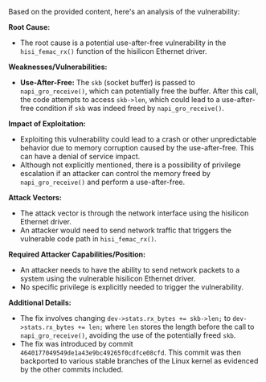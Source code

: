 Based on the provided content, here's an analysis of the vulnerability:

**Root Cause:**
- The root cause is a potential use-after-free vulnerability in the `hisi_femac_rx()` function of the hisilicon Ethernet driver.

**Weaknesses/Vulnerabilities:**
- **Use-After-Free:** The `skb` (socket buffer) is passed to `napi_gro_receive()`, which can potentially free the buffer. After this call, the code attempts to access `skb->len`, which could lead to a use-after-free condition if `skb` was indeed freed by `napi_gro_receive()`.

**Impact of Exploitation:**
- Exploiting this vulnerability could lead to a crash or other unpredictable behavior due to memory corruption caused by the use-after-free. This can have a denial of service impact.
- Although not explicitly mentioned, there is a possibility of privilege escalation if an attacker can control the memory freed by `napi_gro_receive()` and perform a use-after-free.

**Attack Vectors:**
- The attack vector is through the network interface using the hisilicon Ethernet driver.
- An attacker would need to send network traffic that triggers the vulnerable code path in `hisi_femac_rx()`.

**Required Attacker Capabilities/Position:**
- An attacker needs to have the ability to send network packets to a system using the vulnerable hisilicon Ethernet driver.
- No specific privilege is explicitly needed to trigger the vulnerability.

**Additional Details:**
- The fix involves changing `dev->stats.rx_bytes += skb->len;` to `dev->stats.rx_bytes += len;` where `len` stores the length before the call to `napi_gro_receive()`, avoiding the use of the potentially freed `skb`.
- The fix was introduced by commit `4640177049549de1a43e9bc49265f0cdfce08cfd`. This commit was then backported to various stable branches of the Linux kernel as evidenced by the other commits included.